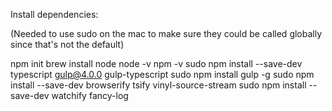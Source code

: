 Install dependencies: 

(Needed to use sudo on the mac to make sure they could be called globally since that's not the default)

npm init
brew install node
node -v 
npm -v
sudo npm install --save-dev typescript gulp@4.0.0 gulp-typescript
sudo npm install gulp -g
sudo npm install --save-dev browserify tsify vinyl-source-stream
sudo npm install --save-dev watchify fancy-log
